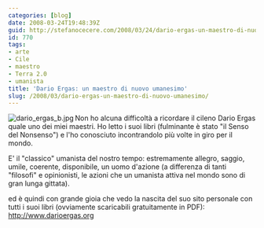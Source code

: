 ```yaml
---
categories: [blog]
date: 2008-03-24T19:48:39Z
guid: http://stefanocecere.com/2008/03/24/dario-ergas-un-maestro-di-nuovo-umanesimo/
id: 770
tags:
- arte
- Cile
- maestro
- Terra 2.0
- umanista
title: 'Dario Ergas: un maestro di nuovo umanesimo'
slug: /2008/03/dario-ergas-un-maestro-di-nuovo-umanesimo/
---
```


<img src='http://stefanocecere.com/wp-content/uploads/sites/3/2008/03/dario_ergas_b.jpg' alt='dario_ergas_b.jpg' align="left" />Non ho alcuna difficoltà a ricordare il cileno Dario Ergas quale uno dei miei maestri. Ho letto i suoi libri (fulminante è stato "il Senso del Nonsenso") e l'ho conosciuto incontrandolo più volte in giro per il mondo.
  
E' il "classico" umanista del nostro tempo: estremamente allegro, saggio, umile, coerente, disponibile, un uomo d'azione (a differenza di tanti "filosofi" e opinionisti, le azioni che un umanista attiva nel mondo sono di gran lunga gittata).

ed è quindi con grande gioia che vedo la nascita del suo sito personale con tutti i suoi libri (ovviamente scaricabili gratuitamente in PDF): <http://www.darioergas.org>